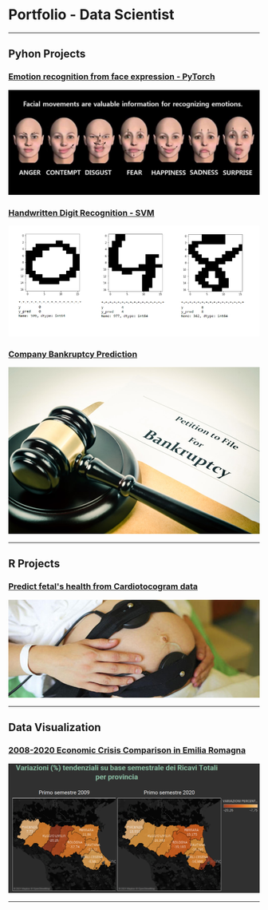 # Portfolio - Data Scientist
---

## Pyhon Projects

### [Emotion recognition from face expression - PyTorch](https://github.com/gobrac/Portfolio/blob/261d470600dc73b718c76b51ba3671825c13d78f/Projects/Project-Hands_on_Labs.ipynb)
<img src="images/face.jpeg?raw=true"/>


### [Handwritten Digit Recognition - SVM](https://github.com/gobrac/Portfolio/blob/9e3b7128237d4a12e1f3f93b267c3fc19bf3fbfc/Projects/Semi_supervised_Learning-Vision.ipynb)
<img src="images/digit.jpg?raw=true"/>

### [Company Bankruptcy Prediction](https://github.com/gobrac/Portfolio/blob/546241ccc289fb2e08e42180c42cae10478f16bb/Projects/Statistical%20Learning%20-%20Prof.%20Gottard.ipynb)
<img src="images/bankrupt.jpg?raw=true"/>


---

## R Projects 

### [Predict fetal's health from Cardiotocogram data](https://github.com/gobrac/Portfolio/blob/2f65017dc852fa4033fa290bc1723496a040696c/Projects/Analytics%20in%20economics%20and%20business%20_Project.ipynb)
<img src="images/Cardiotocografia.jpg?raw=true"/>


---

## Data Visualization

### [2008-2020 Economic Crisis Comparison in Emilia Romagna](https://public.tableau.com/profile/re.lab#!/vizhome/TrendER-CNAHUB4_0_16069863084400/WebPage)
<img src="images/table.png?raw=true"/>

---




